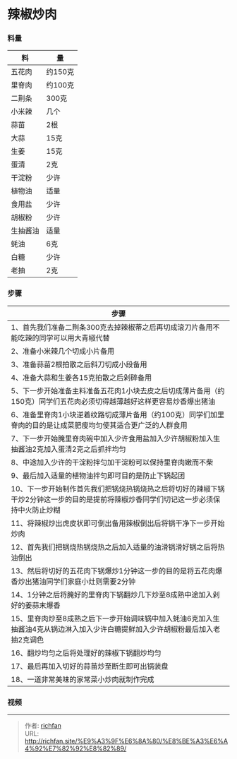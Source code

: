# 辣椒炒肉


### 料量
|料|量|
|---|---|
|五花肉|约150克|
|里脊肉|约100克|
|二荆条|300克|
|小米辣|几个|
|蒜苗|2根|
|大蒜|15克|
|生姜|15克|
|蛋清|2克|
|干淀粉|少许|
|植物油|适量|
|食用盐|少许|
|胡椒粉|少许|
|生抽酱油|适量|
|蚝油|6克|
|白糖|少许|
|老抽|2克|

### 步骤

|步骤|
|---|
|1、首先我们准备二荆条300克去掉辣椒蒂之后再切成滚刀片备用不能吃辣的同学可以用大青椒代替|
|2、准备小米辣几个切成小片备用|
|3、准备蒜苗2根拍散之后斜刀切成小段备用|
|4、准备大蒜和生姜各15克拍散之后剁碎备用|
|5、下一步开始准备主料准备五花肉1小块去皮之后切成薄片备用（约150克）同学们五花肉必须切得越薄越好这样更容易炒香爆出猪油|
|6、准备里脊肉1小块逆着纹路切成薄片备用（约100克）同学们加里脊肉的目的是让成菜肥瘦均匀使其适合更广泛的人群食用|
|7、下一步开始腌里脊肉碗中加入少许食用盐加入少许胡椒粉加入生抽酱油2克加入蛋清2克之后抓拌均匀|
|8、中途加入少许的干淀粉拌匀加干淀粉可以保持里脊肉嫩而不柴|
|9、最后加入适量的植物油拌匀即可目的是防止下锅起团|
|10、下一步开始制作首先我们把锅烧热锅烧热之后将切好的辣椒下锅干炒2分钟这一步的目的是提前将辣椒炒香同学们切记这一步必须保持中火防止炒糊|
|11、将辣椒炒出虎皮状即可倒出备用辣椒倒出后将锅干净下一步开始炒肉|
|12、首先我们把锅烧热锅烧热之后加入适量的油滑锅滑好锅之后将热油倒出|
|13、然后将切好的五花肉下锅爆炒1分钟这一步的目的是将五花肉爆香炒出猪油同学们家庭小灶则需要2分钟|
|14、1分钟之后将腌好的里脊肉下锅翻炒几下炒至8成熟中途加入剁好的姜蒜末爆香|
|15、里脊肉炒至8成熟之后下一步开始调味锅中加入蚝油6克加入生抽酱油4克从锅边淋入加入少许白糖提鲜加入少许胡椒粉最后加入老抽2克调色|
|16、翻炒均匀之后将处理好的辣椒下锅翻炒均匀|
|17、最后再加入切好的蒜苗炒至断生即可出锅装盘|
|18、一道非常美味的家常菜小炒肉就制作完成|


### 视频

---

> 作者: [richfan](https://richfan.site/)  
> URL: http://richfan.site/%E9%A3%9F%E6%8A%80/%E8%BE%A3%E6%A4%92%E7%82%92%E8%82%89/  

